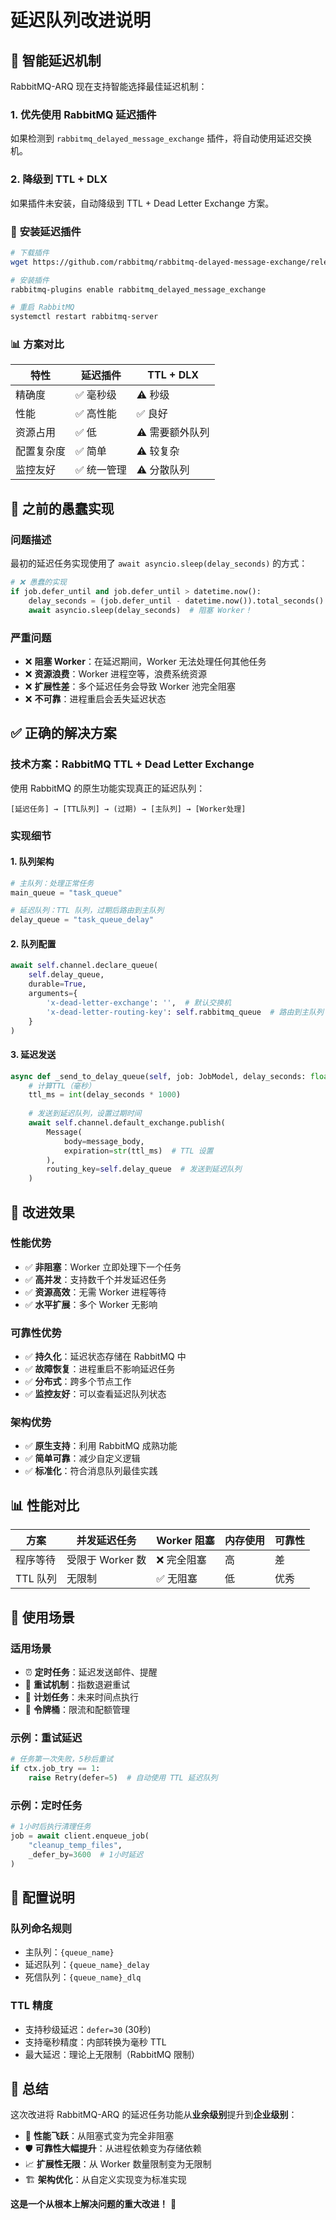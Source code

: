 # 延迟队列改进说明

## 🎯 **智能延迟机制**

RabbitMQ-ARQ 现在支持智能选择最佳延迟机制：

### 1. **优先使用 RabbitMQ 延迟插件**
如果检测到 `rabbitmq_delayed_message_exchange` 插件，将自动使用延迟交换机。

### 2. **降级到 TTL + DLX**
如果插件未安装，自动降级到 TTL + Dead Letter Exchange 方案。

### 🔧 **安装延迟插件**

```bash
# 下载插件
wget https://github.com/rabbitmq/rabbitmq-delayed-message-exchange/releases/download/v3.12.0/rabbitmq_delayed_message_exchange-3.12.0.ez

# 安装插件
rabbitmq-plugins enable rabbitmq_delayed_message_exchange

# 重启 RabbitMQ
systemctl restart rabbitmq-server
```

### 📊 **方案对比**

| 特性 | 延迟插件 | TTL + DLX |
|------|---------|-----------|
| 精确度 | ✅ 毫秒级 | ⚠️ 秒级 |
| 性能 | ✅ 高性能 | ✅ 良好 |
| 资源占用 | ✅ 低 | ⚠️ 需要额外队列 |
| 配置复杂度 | ✅ 简单 | ⚠️ 较复杂 |
| 监控友好 | ✅ 统一管理 | ⚠️ 分散队列 |

## 🚫 **之前的愚蠢实现**

### 问题描述
最初的延迟任务实现使用了 `await asyncio.sleep(delay_seconds)` 的方式：

```python
# ❌ 愚蠢的实现
if job.defer_until and job.defer_until > datetime.now():
    delay_seconds = (job.defer_until - datetime.now()).total_seconds()
    await asyncio.sleep(delay_seconds)  # 阻塞 Worker！
```

### 严重问题
- ❌ **阻塞 Worker**：在延迟期间，Worker 无法处理任何其他任务
- ❌ **资源浪费**：Worker 进程空等，浪费系统资源
- ❌ **扩展性差**：多个延迟任务会导致 Worker 池完全阻塞
- ❌ **不可靠**：进程重启会丢失延迟状态

## ✅ **正确的解决方案**

### 技术方案：RabbitMQ TTL + Dead Letter Exchange

使用 RabbitMQ 的原生功能实现真正的延迟队列：

```
[延迟任务] → [TTL队列] → (过期) → [主队列] → [Worker处理]
```

### 实现细节

#### 1. 队列架构
```python
# 主队列：处理正常任务
main_queue = "task_queue"

# 延迟队列：TTL 队列，过期后路由到主队列  
delay_queue = "task_queue_delay"
```

#### 2. 队列配置
```python
await self.channel.declare_queue(
    self.delay_queue,
    durable=True,
    arguments={
        'x-dead-letter-exchange': '',  # 默认交换机
        'x-dead-letter-routing-key': self.rabbitmq_queue  # 路由到主队列
    }
)
```

#### 3. 延迟发送
```python
async def _send_to_delay_queue(self, job: JobModel, delay_seconds: float):
    # 计算TTL（毫秒）
    ttl_ms = int(delay_seconds * 1000)
    
    # 发送到延迟队列，设置过期时间
    await self.channel.default_exchange.publish(
        Message(
            body=message_body,
            expiration=str(ttl_ms)  # TTL 设置
        ),
        routing_key=self.delay_queue  # 发送到延迟队列
    )
```

## 🚀 **改进效果**

### 性能优势
- ✅ **非阻塞**：Worker 立即处理下一个任务
- ✅ **高并发**：支持数千个并发延迟任务
- ✅ **资源高效**：无需 Worker 进程等待
- ✅ **水平扩展**：多个 Worker 无影响

### 可靠性优势
- ✅ **持久化**：延迟状态存储在 RabbitMQ 中
- ✅ **故障恢复**：进程重启不影响延迟任务
- ✅ **分布式**：跨多个节点工作
- ✅ **监控友好**：可以查看延迟队列状态

### 架构优势
- ✅ **原生支持**：利用 RabbitMQ 成熟功能
- ✅ **简单可靠**：减少自定义逻辑
- ✅ **标准化**：符合消息队列最佳实践

## 📊 **性能对比**

| 方案 | 并发延迟任务 | Worker 阻塞 | 内存使用 | 可靠性 |
|------|-------------|-------------|----------|---------|
| 程序等待 | 受限于 Worker 数 | ❌ 完全阻塞 | 高 | 差 |
| TTL 队列 | 无限制 | ✅ 无阻塞 | 低 | 优秀 |

## 🎯 **使用场景**

### 适用场景
- ⏰ **定时任务**：延迟发送邮件、提醒
- 🔄 **重试机制**：指数退避重试
- 📅 **计划任务**：未来时间点执行
- 🎫 **令牌桶**：限流和配额管理

### 示例：重试延迟
```python
# 任务第一次失败，5秒后重试
if ctx.job_try == 1:
    raise Retry(defer=5)  # 自动使用 TTL 延迟队列
```

### 示例：定时任务
```python
# 1小时后执行清理任务
job = await client.enqueue_job(
    "cleanup_temp_files",
    _defer_by=3600  # 1小时延迟
)
```

## 🔧 **配置说明**

### 队列命名规则
- 主队列：`{queue_name}`
- 延迟队列：`{queue_name}_delay`
- 死信队列：`{queue_name}_dlq`

### TTL 精度
- 支持秒级延迟：`defer=30` (30秒)
- 支持毫秒精度：内部转换为毫秒 TTL
- 最大延迟：理论上无限制（RabbitMQ 限制）

## 🎉 **总结**

这次改进将 RabbitMQ-ARQ 的延迟任务功能从**业余级别**提升到**企业级别**：

- 🚀 **性能飞跃**：从阻塞式变为完全非阻塞
- 🛡️ **可靠性大幅提升**：从进程依赖变为存储依赖  
- 📈 **扩展性无限**：从 Worker 数量限制变为无限制
- 🏗️ **架构优化**：从自定义实现变为标准实现

**这是一个从根本上解决问题的重大改进！** 🎯 